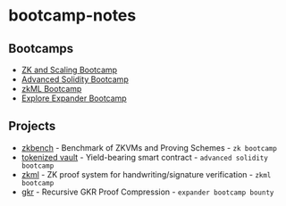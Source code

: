 # bootcamp-notes

## Bootcamps
- [ZK and Scaling Bootcamp](https://www.encode.club/zk-scaling-bootcamp)
- [Advanced Solidity Bootcamp](https://www.encode.club/advanced-solidity-bootcamp)
- [zkML Bootcamp](https://www.encode.club/zkml-bootcamp)
- [Explore Expander Bootcamp](https://www.encode.club/explore-expander-bootcamp)

## Projects
  - [zkbench] - Benchmark of ZKVMs and Proving Schemes - `zk bootcamp`
  - [tokenized vault] - Yield-bearing smart contract - `advanced solidity bootcamp`
  - [zkml] - ZK proof system for handwriting/signature verification - `zkml bootcamp`
  - [gkr] - Recursive GKR Proof Compression - `expander bootcamp bounty`

[gkr]: https://github.com/babybear-labs/GKR
[tokenized vault]: https://github.com/solidity-bootcamp-group-5/final-project
[zkml]: https://github.com/babybear-labs/ZKML-Bootcamp
[zkbench]: https://github.com/babybear-labs/benchmark
